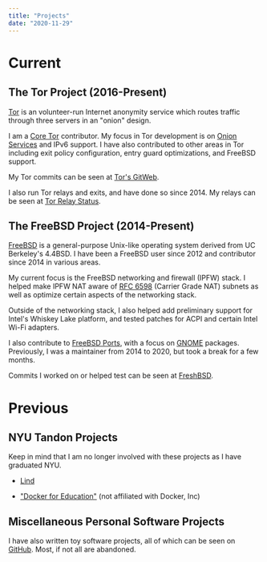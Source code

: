 ```yaml
---
title: "Projects"
date: "2020-11-29"
---
```


# Current

## The Tor Project (2016-Present)

[Tor](https://www.torproject.org/index.html.en) is an volunteer-run Internet
anonymity service which routes traffic through three servers in an "onion"
design.

I am a [Core Tor](https://trac.torproject.org/projects/tor/wiki/doc/community/glossary#TorTornetworkCoreTor)
contributor. My focus in Tor development is on
[Onion Services](https://www.torproject.org/docs/onion-services.html.en) and
IPv6 support. I have also contributed to other areas in Tor including exit
policy configuration, entry guard optimizations, and FreeBSD support.

My Tor commits can be seen at
[Tor's GitWeb](https://gitweb.torproject.org/tor.git/log/?qt=author&q=Neel+Chauhan).

I also run Tor relays and exits, and have done so since 2014. My relays can be
seen at
[Tor Relay Status](https://metrics.torproject.org/rs.html#search/NeelTor%20contact:neelc).

## The FreeBSD Project (2014-Present)

[FreeBSD](https://www.freebsd.org/) is a general-purpose Unix-like operating
system derived from UC Berkeley's 4.4BSD. I have been a FreeBSD user since 2012
and contributor since 2014 in various areas.

My current focus is the FreeBSD networking and firewall (IPFW) stack. I helped
make IPFW NAT aware of [RFC 6598](https://tools.ietf.org/html/rfc6598) (Carrier
Grade NAT) subnets as well as optimize certain aspects of the networking stack.

Outside of the networking stack, I also helped add preliminary support for
Intel's Whiskey Lake platform, and tested patches for ACPI and certain Intel
Wi-Fi adapters.

I also contribute to [FreeBSD Ports](https://www.freebsd.org/ports/), with a
focus on [GNOME](https://www.gnome.org/) packages. Previously, I was a
maintainer from 2014 to 2020, but took a break for a few months.

Commits I worked on or helped test can be seen at
[FreshBSD](https://freshbsd.org/search?q=Neel+Chauhan&project%5B%5D=freebsd&sort=commit_date).

# Previous

## NYU Tandon Projects

Keep in mind that I am no longer involved with these projects as I have
graduated NYU.

 * [Lind](https://github.com/Lind-Project/lind_project)

 * ["Docker for Education"](https://github.com/gcallah/docker-for-ed/commits?author=neelchauhan) (not affiliated with Docker, Inc)


## Miscellaneous Personal Software Projects

I have also written toy software projects, all of which can be seen on
[GitHub](https://github.com/neelchauhan/). Most, if not all are abandoned.
